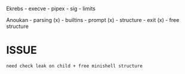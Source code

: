 Ekrebs
    - execve
    - pipex
    - sig
    - limits

Anoukan
    - parsing (x)
    - builtins
    - prompt (x)
    - structure
    - exit (x)
    - free structure


# ISSUE
```
need check leak on child + free minishell structure
```
